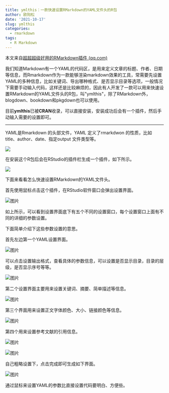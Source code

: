 ```yaml
---
title: ymlthis：一款快速设置RMarkdown的YAML文件头的R包
author: 欧阳松
date: '2021-10-17'
slug: ymlthis
categories:
  - rmarkdown
tags:
  - R Markdown
---
```


本文来自[超超超级好用的RMarkdown插件 (qq.com)](https://mp.weixin.qq.com/s/bjOjFVh3S59OuMGo5GmdRw)

我们知道Markdown有一个YAML的代码区，是用来定义文章的标题、作者、日期等信息，而Rmarkdown作为一款能够渲染markdown效果的工具，常需要先设置YAML的多种信息，比如关键词、导出哪种格式、是否显示目录等选项，一般情况下需要手动输入代码，这样还是比较麻烦的，因此有人开发了一款可以用来快速设置RMarkdown的YAML文件头的R包，叫"ymlthis"，除了RMarkdown外，blogdown、bookdown和pkgdown也可以使用。

目前**ymlthis**已被**CRAN**收录，可以直接安装，安装成功后会有一个插件，然后手动输入需要的设置即可。

------------------------------------------------------------------------

YAML是Rmarkdown 的头部文件，YAML 定义了rmarkdwon 的性质，比如title、author、date、指定output 文件类型等。

![](1634485123452.jpg)

在安装这个R包后会在RStudio的插件栏生成一个插件，如下所示。

![](1634485376656.jpg)

下面来看看怎么快速设置RMarkdown的YAML文件头。

首先使用鼠标点击这个插件，在RStudio软件窗口会弹出设置界面。

![图片](1634485413353.jpg)

如上所示，可以看到设置界面底下有五个不同的设置窗口，每个设置窗口上面有不同的详细的参数设置。

下面简单介绍下这些参数设置的意思。

首先左边第一个YAML设置界面。

![图片](1634485440012.jpg)

可以点击设置输出格式，查看具体的参数信息，可以设置是否显示目录，目录的层级，是否显示序号等等。

![图片](1634485460507.jpg)

第二个设置界面主要用来设置关键词、摘要、简单描述等信息。

![图片](1634485478008.jpg)

第三个界面用来设置正文字体颜色、大小、链接颜色等信息。

![图片](1634485499087.jpg)

第四个用来设置参考文献的引用信息。

![图片](1634485516578.jpg)

![图片](1634485533660.jpg)

自己粗略设置下，点击完成即可生成如下界面。

![图片](1634485551342.jpg)

通过鼠标来设置YAML的参数比直接设置代码要明白、方便些。
